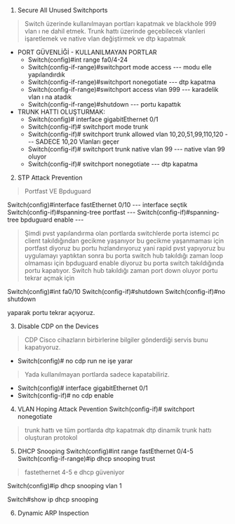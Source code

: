 1. Secure All Unused Switchports 
> Switch üzerinde kullanılmayan portları kapatmak ve blackhole 999 vlan ı ne dahil etmek.
> Trunk hattı üzerinde geçebilecek vlanleri işaretlemek ve native vlan değiştirmek ve dtp kapatmak
 - PORT GÜVENLİĞİ - KULLANILMAYAN PORTLAR
    - Switch(config)#int range fa0/4-24
    - Switch(config-if-range)#switchport mode access --- modu elle yapılandırdık
    - Switch(config-if-range)#switchport nonegotiate --- dtp kapatma
    - Switch(config-if-range)#switchport access vlan 999 --- karadelik vlan ı na atadık
    - Switch(config-if-range)#shutdown  --- portu kapattık
 - TRUNK HATTI OLUŞTURMAK:
    - Switch(config)# interface gigabitEthernet 0/1
    - Switch(config-if)# switchport mode trunk
    - Switch(config-if)# switchport trunk allowed vlan 10,20,51,99,110,120 --- SADECE 10,20 Vlanları geçer
    - Switch(config-if)# switchport trunk native vlan 99 --- native vlan 99 oluyor
    - Switch(config-if)# switchport nonegotiate --- dtp kapatma

2. STP Attack Prevention
> Portfast VE Bpduguard

Switch(config)#interface fastEthernet 0/10 --- interface seçtik
Switch(config-if)#spanning-tree portfast --- 
Switch(config-if)#spanning-tree bpduguard enable --- 
> Şimdi pvst yapılandırma olan portlarda switchlerde porta istemci pc client takıldığından gecikme yaşanıyor bu gecikme yaşanmaması için portfast diyoruz bu portu hızlandırıyoruz yani rapid pvst yapıyoruz bu uygulamayı yaptıktan sonra bu porta switch hub takıldığı zaman loop olmaması için bpduguard enable diyoruz bu porta switch takıldığında portu kapatıyor.
> Switch hub takıldığı zaman port down oluyor portu tekrar açmak için

Switch(config)#int fa0/10
Switch(config-if)#shutdown
Switch(config-if)#no shutdown 

yaparak portu tekrar açıyoruz.


3. Disable CDP on the Devices
> CDP Cisco cihazların birbirlerine bilgiler gönderdiği servis bunu kapatıyoruz.
- Switch(config)# no cdp run ne işe yarar

> Yada kullanılmayan portlarda sadece kapatabiliriz.
- Switch(config)# interface gigabitEthernet 0/1
- Switch(config-if)# no cdp enable

4. VLAN Hoping Attack Pevention
Switch(config-if)# switchport nonegotiate
> trunk hattı ve tüm portlarda dtp kapatmak dtp dinamik trunk hattı oluşturan protokol

5. DHCP Snooping
Switch(config)#int range fastEthernet 0/4-5
Switch(config-if-range)#ip dhcp snooping trust 
> fastethernet 4-5 e dhcp güveniyor

Switch(config)#ip dhcp snooping vlan 1
> 

Switch#show ip dhcp snooping 

6. Dynamic ARP Inspection
